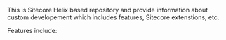
This is Sitecore Helix based repository and provide information about custom developement which includes features, Sitecore extenstions, etc.

Features include:
